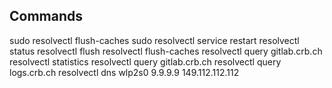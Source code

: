
## Commands
  
  sudo resolvectl flush-caches
  sudo resolvectl service restart
  resolvectl status
  resolvectl flush
  resolvectl flush-caches
  resolvectl query gitlab.crb.ch
  resolvectl statistics
  resolvectl query gitlab.crb.ch
  resolvectl query logs.crb.ch
  resolvectl dns wlp2s0 9.9.9.9 149.112.112.112
